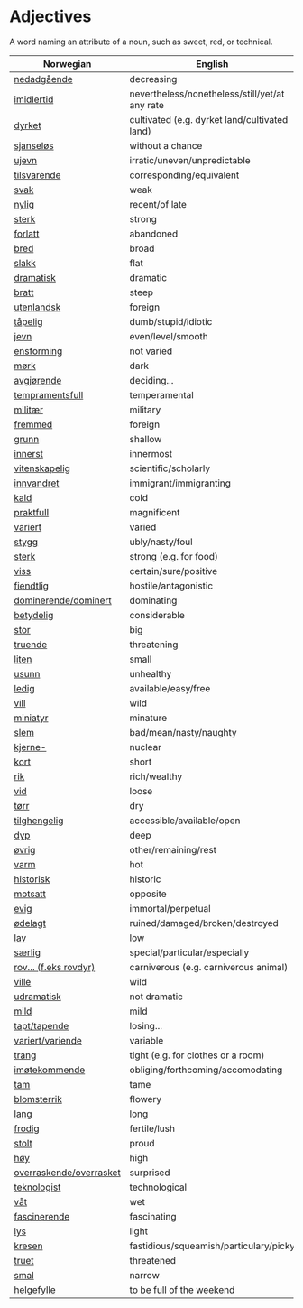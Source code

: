 # Adjectives

A word naming an attribute of a noun, such as sweet, red, or technical.

| Norwegian | English |
| --- | --- |
| [nedadgående](https://www.ordnett.no/search?language=no&phrase=nedadgående) | decreasing |
| [imidlertid](https://www.ordnett.no/search?language=no&phrase=imidlertid) | nevertheless/nonetheless/still/yet/at any rate |
| [dyrket](https://www.ordnett.no/search?language=no&phrase=dyrket) | cultivated (e.g. dyrket land/cultivated land) |
| [sjanseløs](https://www.ordnett.no/search?language=no&phrase=sjanseløs) | without a chance |
| [ujevn](https://www.ordnett.no/search?language=no&phrase=ujevn) | irratic/uneven/unpredictable |
| [tilsvarende](https://www.ordnett.no/search?language=no&phrase=tilsvarende) | corresponding/equivalent |
| [svak](https://www.ordnett.no/search?language=no&phrase=svak) | weak |
| [nylig](https://www.ordnett.no/search?language=no&phrase=nylig) | recent/of late |
| [sterk](https://www.ordnett.no/search?language=no&phrase=sterk) | strong |
| [forlatt](https://www.ordnett.no/search?language=no&phrase=forlatt) | abandoned |
| [bred](https://www.ordnett.no/search?language=no&phrase=bred) | broad |
| [slakk](https://www.ordnett.no/search?language=no&phrase=slakk) | flat |
| [dramatisk](https://www.ordnett.no/search?language=no&phrase=dramatisk) | dramatic |
| [bratt](https://www.ordnett.no/search?language=no&phrase=bratt) | steep |
| [utenlandsk](https://www.ordnett.no/search?language=no&phrase=utenlandsk) | foreign |
| [tåpelig](https://www.ordnett.no/search?language=no&phrase=tåpelig) | dumb/stupid/idiotic |
| [jevn](https://www.ordnett.no/search?language=no&phrase=jevn) | even/level/smooth |
| [ensforming](https://www.ordnett.no/search?language=no&phrase=ensforming) | not varied |
| [mørk](https://www.ordnett.no/search?language=no&phrase=mørk) | dark |
| [avgjørende](https://www.ordnett.no/search?language=no&phrase=avgjørende) | deciding... |
| [tempramentsfull](https://www.ordnett.no/search?language=no&phrase=tempramentsfull) | temperamental |
| [militær](https://www.ordnett.no/search?language=no&phrase=militær) | military |
| [fremmed](https://www.ordnett.no/search?language=no&phrase=fremmed) | foreign |
| [grunn](https://www.ordnett.no/search?language=no&phrase=grunn) | shallow |
| [innerst](https://www.ordnett.no/search?language=no&phrase=innerst) | innermost |
| [vitenskapelig](https://www.ordnett.no/search?language=no&phrase=vitenskapelig) | scientific/scholarly |
| [innvandret](https://www.ordnett.no/search?language=no&phrase=innvandret) | immigrant/immigranting |
| [kald](https://www.ordnett.no/search?language=no&phrase=kald) | cold |
| [praktfull](https://www.ordnett.no/search?language=no&phrase=praktfull) | magnificent |
| [variert](https://www.ordnett.no/search?language=no&phrase=variert) | varied |
| [stygg](https://www.ordnett.no/search?language=no&phrase=stygg) | ubly/nasty/foul |
| [sterk](https://www.ordnett.no/search?language=no&phrase=sterk) | strong (e.g. for food) |
| [viss](https://www.ordnett.no/search?language=no&phrase=viss) | certain/sure/positive |
| [fiendtlig](https://www.ordnett.no/search?language=no&phrase=fiendtlig) | hostile/antagonistic |
| [dominerende/dominert](https://www.ordnett.no/search?language=no&phrase=dominerende/dominert) | dominating |
| [betydelig](https://www.ordnett.no/search?language=no&phrase=betydelig) | considerable |
| [stor](https://www.ordnett.no/search?language=no&phrase=stor) | big |
| [truende](https://www.ordnett.no/search?language=no&phrase=truende) | threatening |
| [liten](https://www.ordnett.no/search?language=no&phrase=liten) | small |
| [usunn](https://www.ordnett.no/search?language=no&phrase=usunn) | unhealthy |
| [ledig](https://www.ordnett.no/search?language=no&phrase=ledig) | available/easy/free |
| [vill](https://www.ordnett.no/search?language=no&phrase=vill) | wild |
| [miniatyr](https://www.ordnett.no/search?language=no&phrase=miniatyr) | minature |
| [slem](https://www.ordnett.no/search?language=no&phrase=slem) | bad/mean/nasty/naughty |
| [kjerne-](https://www.ordnett.no/search?language=no&phrase=kjerne-) | nuclear |
| [kort](https://www.ordnett.no/search?language=no&phrase=kort) | short |
| [rik](https://www.ordnett.no/search?language=no&phrase=rik) | rich/wealthy |
| [vid](https://www.ordnett.no/search?language=no&phrase=vid) | loose |
| [tørr](https://www.ordnett.no/search?language=no&phrase=tørr) | dry |
| [tilghengelig](https://www.ordnett.no/search?language=no&phrase=tilghengelig) | accessible/available/open |
| [dyp](https://www.ordnett.no/search?language=no&phrase=dyp) | deep |
| [øvrig](https://www.ordnett.no/search?language=no&phrase=øvrig) | other/remaining/rest |
| [varm](https://www.ordnett.no/search?language=no&phrase=varm) | hot |
| [historisk](https://www.ordnett.no/search?language=no&phrase=historisk) | historic |
| [motsatt](https://www.ordnett.no/search?language=no&phrase=motsatt) | opposite |
| [evig](https://www.ordnett.no/search?language=no&phrase=evig) | immortal/perpetual |
| [ødelagt](https://www.ordnett.no/search?language=no&phrase=ødelagt) | ruined/damaged/broken/destroyed |
| [lav](https://www.ordnett.no/search?language=no&phrase=lav) | low |
| [særlig](https://www.ordnett.no/search?language=no&phrase=særlig) | special/particular/especially |
| [rov... (f.eks rovdyr)](https://www.ordnett.no/search?language=no&phrase=rov...%20(f.eks%20rovdyr)) | carniverous (e.g. carniverous animal) |
| [ville](https://www.ordnett.no/search?language=no&phrase=ville) | wild |
| [udramatisk](https://www.ordnett.no/search?language=no&phrase=udramatisk) | not dramatic |
| [mild](https://www.ordnett.no/search?language=no&phrase=mild) | mild |
| [tapt/tapende](https://www.ordnett.no/search?language=no&phrase=tapt/tapende) | losing... |
| [variert/variende](https://www.ordnett.no/search?language=no&phrase=variert/variende) | variable |
| [trang](https://www.ordnett.no/search?language=no&phrase=trang) | tight (e.g. for clothes or a room) |
| [imøtekommende](https://www.ordnett.no/search?language=no&phrase=imøtekommende) | obliging/forthcoming/accomodating |
| [tam](https://www.ordnett.no/search?language=no&phrase=tam) | tame |
| [blomsterrik](https://www.ordnett.no/search?language=no&phrase=blomsterrik) | flowery |
| [lang](https://www.ordnett.no/search?language=no&phrase=lang) | long |
| [frodig](https://www.ordnett.no/search?language=no&phrase=frodig) | fertile/lush |
| [stolt](https://www.ordnett.no/search?language=no&phrase=stolt) | proud |
| [høy](https://www.ordnett.no/search?language=no&phrase=høy) | high |
| [overraskende/overrasket](https://www.ordnett.no/search?language=no&phrase=overraskende/overrasket) | surprised |
| [teknologist](https://www.ordnett.no/search?language=no&phrase=teknologist) | technological |
| [våt](https://www.ordnett.no/search?language=no&phrase=våt) | wet |
| [fascinerende](https://www.ordnett.no/search?language=no&phrase=fascinerende) | fascinating |
| [lys](https://www.ordnett.no/search?language=no&phrase=lys) | light |
| [kresen](https://www.ordnett.no/search?language=no&phrase=kresen) | fastidious/squeamish/particulary/picky |
| [truet](https://www.ordnett.no/search?language=no&phrase=truet) | threatened |
| [smal](https://www.ordnett.no/search?language=no&phrase=smal) | narrow |
| [helgefylle](https://www.ordnett.no/search?language=no&phrase=helgefylle) | to be full of the weekend |

